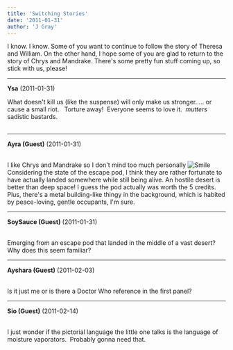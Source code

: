 ```yaml
---
title: 'Switching Stories'
date: '2011-01-31'
author: 'J Gray'
---
```


I know. I know. Some of you want to continue to follow the story of Theresa and William. On the other hand, I hope some of you are glad to return to the story of Chrys and Mandrake. There's some pretty fun stuff coming up, so stick with us, please!<br>

---
**Ysa** (2011-01-31)

What doesn't kill us (like the suspense) will only make us stronger..... or cause a small riot.&nbsp;&nbsp; Torture away!&nbsp; Everyone seems to love it.&nbsp; *mutters* sadistic bastards.<br><br>

---
**Ayra (Guest)** (2011-01-31)

<br>I like Chrys and Mandrake so I don't mind too much personally <img src="/smilies/smile.gif" alt="Smile" border="0">Considering the state of the escape pod, I think they are rather fortunate to have actually landed somewhere while still being alive. An hostile desert is better than deep space! I guess the pod actually was worth the 5 credits. Plus, there's a metal building-like thingy in the background, which is habited by peace-loving, gentle occupants, I'm sure.

---
**SoySauce (Guest)** (2011-01-31)

<br> Emerging from an escape pod that landed in the middle of a vast desert? Why does this seem familiar?

---
**Ayshara (Guest)** (2011-02-03)

<br> Is it just me or is there a Doctor Who reference in the first panel?<br>

---
**Sio (Guest)** (2011-02-14)

<br> I just wonder if the pictorial language the little one talks is the language of moisture vaporators.&nbsp; Probably gonna need that.<br>


